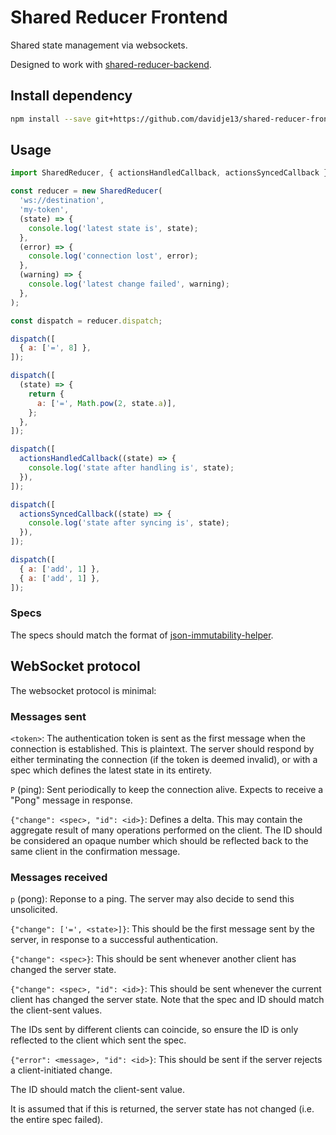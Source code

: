 # Shared Reducer Frontend

Shared state management via websockets.

Designed to work with
[shared-reducer-backend](https://github.com/davidje13/shared-reducer-backend).

## Install dependency

```bash
npm install --save git+https://github.com/davidje13/shared-reducer-frontend.git#semver:^2.0.2
```

## Usage

```javascript
import SharedReducer, { actionsHandledCallback, actionsSyncedCallback } from 'shared-reducer-frontend';

const reducer = new SharedReducer(
  'ws://destination',
  'my-token',
  (state) => {
    console.log('latest state is', state);
  },
  (error) => {
    console.log('connection lost', error);
  },
  (warning) => {
    console.log('latest change failed', warning);
  },
);

const dispatch = reducer.dispatch;

dispatch([
  { a: ['=', 8] },
]);

dispatch([
  (state) => {
    return {
      a: ['=', Math.pow(2, state.a)],
    };
  },
]);

dispatch([
  actionsHandledCallback((state) => {
    console.log('state after handling is', state);
  }),
]);

dispatch([
  actionsSyncedCallback((state) => {
    console.log('state after syncing is', state);
  }),
]);

dispatch([
  { a: ['add', 1] },
  { a: ['add', 1] },
]);
```

### Specs

The specs should match the format of
[json-immutability-helper](https://github.com/davidje13/json-immutability-helper).

## WebSocket protocol

The websocket protocol is minimal:

### Messages sent

`<token>`:
The authentication token is sent as the first message when the connection is
established. This is plaintext. The server should respond by either terminating
the connection (if the token is deemed invalid), or with a spec which defines
the latest state in its entirety.

`P` (ping):
Sent periodically to keep the connection alive. Expects to receive a "Pong"
message in response.

`{"change": <spec>, "id": <id>}`:
Defines a delta. This may contain the aggregate result of many operations
performed on the client. The ID should be considered an opaque number which
should be reflected back to the same client in the confirmation message.

### Messages received

`p` (pong):
Reponse to a ping. The server may also decide to send this unsolicited.

`{"change": ['=', <state>]}`:
This should be the first message sent by the server, in response to a
successful authentication.

`{"change": <spec>}`:
This should be sent whenever another client has changed the server state.

`{"change": <spec>, "id": <id>}`:
This should be sent whenever the current client has changed the server
state. Note that the spec and ID should match the client-sent values.

The IDs sent by different clients can coincide, so ensure the ID is only
reflected to the client which sent the spec.

`{"error": <message>, "id": <id>}`:
This should be sent if the server rejects a client-initiated change.

The ID should match the client-sent value.

It is assumed that if this is returned, the server state has not changed (i.e.
the entire spec failed).
